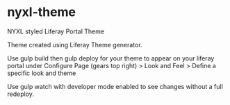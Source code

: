 # nyxl-theme
NYXL styled Liferay Portal Theme

Theme created using Liferay Theme generator.

Use gulp build then gulp deploy for your theme to appear on your liferay portal under Configure Page (gears top right) > Look and Feel > Define a specific look and theme 

Use gulp watch with developer mode enabled to see changes without a full redeploy.
